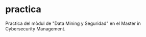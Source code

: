 # practica
Practica del mòdul de "Data Mining y Seguridad" en el Master in Cybersecurity Management.
